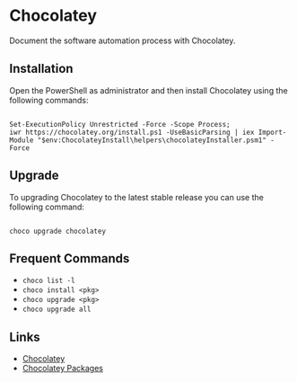 # Chocolatey
<p>Document the software automation process with Chocolatey.</p>

<h2>Installation</h2>
<p>Open the PowerShell as administrator and then install Chocolatey using the following commands:</p>

<code>
Set-ExecutionPolicy Unrestricted -Force -Scope Process;
iwr https://chocolatey.org/install.ps1 -UseBasicParsing | iex Import-Module "$env:ChocolateyInstall\helpers\chocolateyInstaller.psm1" -Force
</code>

<h2>Upgrade</h2>
<p>To upgrading Chocolatey to the latest stable release you can use the following command:</p>

<code>
choco upgrade chocolatey
</code>

<h2>Frequent Commands</h2>

<ul>
<li><code>choco list -l</code></li>
<li><code>choco install &lt;pkg&gt;</code></li>
<li><code>choco upgrade &lt;pkg&gt;</code></li>
<li><code>choco upgrade all</code></li>
</ul>

<h2>Links</h2>
<ul>
<li><a href="https://chocolatey.org/" rel="nofollow">Chocolatey</a></li>
<li><a href="https://chocolatey.org/packages">Chocolatey Packages</a></li>
</ul>


